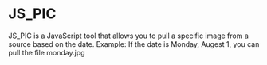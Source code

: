 # JS_PIC
JS_PIC is a JavaScript tool that allows you to pull a specific image from a source based on the date. 
Example: If the date is Monday, Augest 1, you can pull the file monday.jpg
